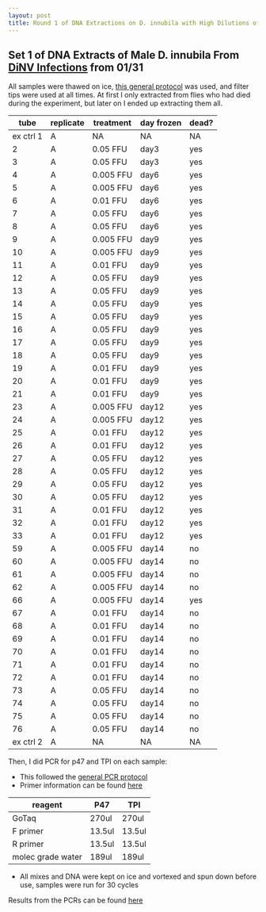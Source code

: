 ```yaml
---
layout: post
title: Round 1 of DNA Extractions on D. innubila with High Dilutions of DiNV
---
```


## Set 1 of DNA Extracts of Male D. innubila From [DiNV Infections](https://meschedl.github.io/Unckless-Lab-Notebook-Maggie/2024/01/31/dilution-infections-05.html) from 01/31 

All samples were thawed on ice, [this general protocol](https://github.com/meschedl/Unckless_Lab_Resources/blob/main/protocols/cell-DNA-extraction-protocol.md) was used, and filter tips were used at all times. At first I only extracted from flies who had died during the experiment, but later on I ended up extracting them all. 

| tube      | replicate | treatment | day frozen | dead? |
|-----------|-----------|-----------|------------|-------|
| ex ctrl 1 | A         | NA        | NA         | NA    |
| 2         | A         | 0.05 FFU  | day3       | yes   |
| 3         | A         | 0.05 FFU  | day3       | yes   |
| 4         | A         | 0.005 FFU | day6       | yes   |
| 5         | A         | 0.005 FFU | day6       | yes   |
| 6         | A         | 0.01 FFU  | day6       | yes   |
| 7         | A         | 0.05 FFU  | day6       | yes   |
| 8         | A         | 0.05 FFU  | day6       | yes   |
| 9         | A         | 0.005 FFU | day9       | yes   |
| 10        | A         | 0.005 FFU | day9       | yes   |
| 11        | A         | 0.01 FFU  | day9       | yes   |
| 12        | A         | 0.05 FFU  | day9       | yes   |
| 13        | A         | 0.05 FFU  | day9       | yes   |
| 14        | A         | 0.05 FFU  | day9       | yes   |
| 15        | A         | 0.05 FFU  | day9       | yes   |
| 16        | A         | 0.05 FFU  | day9       | yes   |
| 17        | A         | 0.05 FFU  | day9       | yes   |
| 18        | A         | 0.05 FFU  | day9       | yes   |
| 19        | A         | 0.01 FFU  | day9       | yes   |
| 20        | A         | 0.01 FFU  | day9       | yes   |
| 21        | A         | 0.01 FFU  | day9       | yes   |
| 23        | A         | 0.005 FFU | day12      | yes   |
| 24        | A         | 0.005 FFU | day12      | yes   |
| 25        | A         | 0.01 FFU  | day12      | yes   |
| 26        | A         | 0.01 FFU  | day12      | yes   |
| 27        | A         | 0.05 FFU  | day12      | yes   |
| 28        | A         | 0.05 FFU  | day12      | yes   |
| 29        | A         | 0.05 FFU  | day12      | yes   |
| 30        | A         | 0.05 FFU  | day12      | yes   |
| 31        | A         | 0.01 FFU  | day12      | yes   |
| 32        | A         | 0.01 FFU  | day12      | yes   |
| 33        | A         | 0.01 FFU  | day12      | yes   |
| 59        | A         | 0.005 FFU | day14      | no    |
| 60        | A         | 0.005 FFU | day14      | no    |
| 61        | A         | 0.005 FFU | day14      | no    |
| 62        | A         | 0.005 FFU | day14      | no    |
| 66        | A         | 0.005 FFU | day14      | yes   |
| 67        | A         | 0.01 FFU  | day14      | no    |
| 68        | A         | 0.01 FFU  | day14      | no    |
| 69        | A         | 0.01 FFU  | day14      | no    |
| 70        | A         | 0.01 FFU  | day14      | no    |
| 71        | A         | 0.01 FFU  | day14      | no    |
| 72        | A         | 0.01 FFU  | day14      | no    |
| 73        | A         | 0.05 FFU  | day14      | no    |
| 74        | A         | 0.05 FFU  | day14      | no    |
| 75        | A         | 0.05 FFU  | day14      | no    |
| 76        | A         | 0.05 FFU  | day14      | no    |
| ex ctrl 2 | A         | NA        | NA         | NA    |

Then, I did PCR for p47 and TPI on each sample: 

- This followed the [general PCR protocol](https://github.com/meschedl/Unckless_Lab_Resources/blob/main/protocols/PCR_protocol_general.md)
- Primer information can be found [here](https://docs.google.com/spreadsheets/d/1IaLLjsa4SXJr90wUi8xyE1dYvWmHsbThSz3d8N9KaK0/edit?usp=drive_link)

|reagent|P47|TPI|
|---|---|---|
|GoTaq|270ul|270ul|
|F primer|13.5ul|13.5ul|
|R primer|13.5ul|13.5ul|
|molec grade water|189ul|189ul|

- All mixes and DNA were kept on ice and vortexed and spun down before use, samples were run for 30 cycles 

Results from the PCRs can be found [here](https://docs.google.com/spreadsheets/d/1QPngyfGwT0cfkM26KCWdVKD_ycH-jwgp9y6MGtih11E/edit?gid=571951554#gid=571951554)
